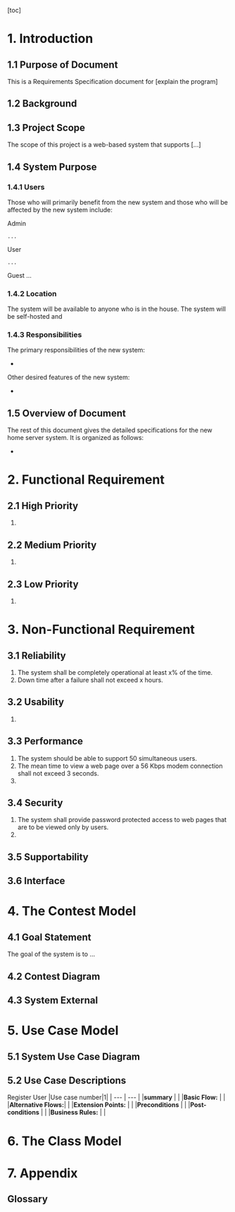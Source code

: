 [toc]

# 1. Introduction

## 1.1 Purpose of Document

This is a Requirements Specification document for [explain the program]

## 1.2 Background

## 1.3 Project Scope

The scope of this project is a web-based system that supports [...]

## 1.4 System Purpose

### 1.4.1 Users

Those who will primarily benefit from the new system and those who will be affected by the new system include:

Admin

    ...

User

    ...

Guest
...

### 1.4.2 Location

The system will be available to anyone who is in the house. The system will be self-hosted and

### 1.4.3 Responsibilities

The primary responsibilities of the new system:

-

Other desired features of the new system:

-

## 1.5 Overview of Document

The rest of this document gives the detailed specifications for the new home server system. It is organized as follows:

-

# 2. Functional Requirement

## 2.1 High Priority

1.

## 2.2 Medium Priority

1.

## 2.3 Low Priority

1.

# 3. Non-Functional Requirement

## 3.1 Reliability

1. The system shall be completely operational at least x% of the time.
2. Down time after a failure shall not exceed x hours.

## 3.2 Usability

1.

## 3.3 Performance

1. The system should be able to support 50 simultaneous users.
2. The mean time to view a web page over a 56 Kbps modem connection shall not exceed 3 seconds.
3.

## 3.4 Security

1. The system shall provide password protected access to web pages that are to be viewed only by users.
2.

## 3.5 Supportability

## 3.6 Interface

# 4. The Contest Model

## 4.1 Goal Statement

The goal of the system is to ...

## 4.2 Contest Diagram

## 4.3 System External

# 5. Use Case Model

## 5.1 System Use Case Diagram

## 5.2 Use Case Descriptions

Register User
|Use case number|1|
| --- | --- |
|**summary** | |
|**Basic Flow:** | |
|**Alternative Flows:**| |
|**Extension Points:** | |
|**Preconditions** | |
|**Post-conditions** | |
|**Business Rules:** | |

# 6. The Class Model

# 7. Appendix

## Glossary
